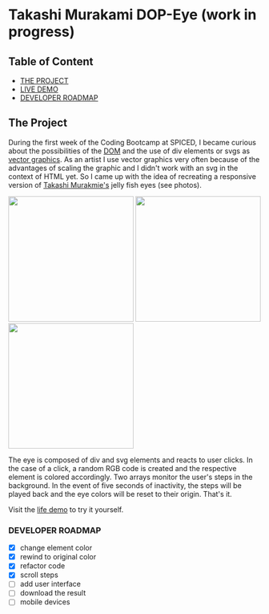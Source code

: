 # Takashi Murakami DOP-Eye (work in progress)

## Table of Content

-   [THE PROJECT](#the-project)
-   [LIVE DEMO](#live-demo)
-   [DEVELOPER ROADMAP](#roadmap)

## The Project <a name="the-project"></a>

During the first week of the Coding Bootcamp at SPICED, I became curious about the possibilities of the [DOM](https://en.wikipedia.org/wiki/Document_Object_Model) and the use of div elements or svgs as [vector graphics](https://en.wikipedia.org/wiki/Vector_graphics). As an artist I use vector graphics very often because of the advantages of scaling the graphic and I didn't work with an svg in the context of HTML yet. So I came up with the idea of ​​recreating a responsive version of [Takashi Murakmie's](https://en.wikipedia.org/wiki/Takashi_Murakami) jelly fish eyes (see photos).

<img src="https://fineartmultiple.de/media/product/6f4/jellyfish-eyes-tmu-43-1501160216-300-dbd.jpg" width="250"> <img src="https://d16kd6gzalkogb.cloudfront.net/__sized__/auction_artwork_images/Takashi-Murakami-Jellyfish-Eyes-Painting-2000-thumbnail_webp-9999x9999.webp" width="250"> <img src="https://www.kollerauktionen.ch/CatCache/catcache.3/pictures/446492/446492_m_1.jpg" width="250">

The eye is composed of div and svg elements and reacts to user clicks. In the case of a click, a random RGB code is created and the respective element is colored accordingly. Two arrays monitor the user's steps in the background. In the event of five seconds of inactivity, the steps will be played back and the eye colors will be reset to their origin. That's it.

<a name="live-demo"></a>
Visit the [life demo](https://codepen.io/sirpixiejerry/pen/eYVXRLW) to try it yourself.

### DEVELOPER ROADMAP <a name="roadmap"></a>

-   [x] change element color
-   [x] rewind to original color
-   [x] refactor code
-   [x] scroll steps
-   [ ] add user interface
-   [ ] download the result
-   [ ] mobile devices
